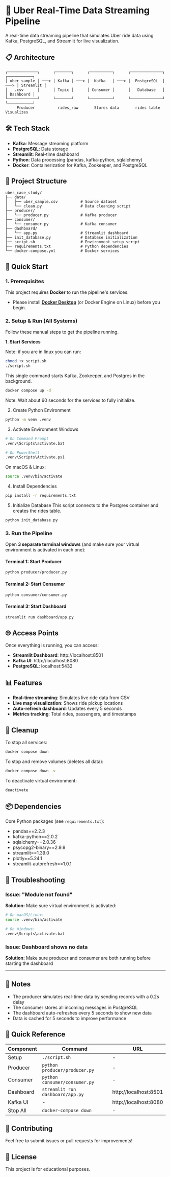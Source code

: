 # 🚖 Uber Real-Time Data Streaming Pipeline

A real-time data streaming pipeline that simulates Uber ride data using Kafka, PostgreSQL, and Streamlit for live visualization.

## 📋 Architecture

```
┌─────────────┐      ┌───────┐      ┌──────────┐      ┌──────────────┐      ┌───────────┐
│ uber_sample │ ───> │ Kafka │ ───> │  Kafka   │ ───> │  PostgreSQL  │ ───> │ Streamlit │
│   .csv      │      │ Topic │      │ Consumer │      │   Database   │      │ Dashboard │
└─────────────┘      └───────┘      └──────────┘      └──────────────┘      └───────────┘
     Producer          rides_raw       Stores data       rides table         Visualizes
```


## 🛠️ Tech Stack

- **Kafka**: Message streaming platform
- **PostgreSQL**: Data storage
- **Streamlit**: Real-time dashboard
- **Python**: Data processing (pandas, kafka-python, sqlalchemy)
- **Docker**: Containerization for Kafka, Zookeeper, and PostgreSQL

## 📁 Project Structure

```
uber_case_study/
├── data/
│   ├── uber_sample.csv          # Source dataset
│   └── clean.py                 # Data cleaning script
├── producer/
│   └── producer.py              # Kafka producer
├── consumer/
│   └── consumer.py              # Kafka consumer
├── dashboard/
│   └── app.py                   # Streamlit dashboard
├── init_database.py             # Database initialization
├── script.sh                    # Environment setup script
├── requirements.txt             # Python dependencies
└── docker-compose.yml           # Docker services
```

## 🚀 Quick Start

### 1. Prerequisites

This project requires **Docker** to run the pipeline's services.
- Please install **[Docker Desktop](https://www.docker.com/products/docker-desktop/)** (or Docker Engine on Linux) before you begin.

### 2. Setup & Run (All Systems)

Follow these manual steps to get the pipeline running.

**1. Start Services**

Note: if you are in linux you can run:
```bash
chmod +x script.sh
./script.sh
```

This single command starts Kafka, Zookeeper, and Postgres in the background.
```bash
docker compose up -d
```
Note: Wait about 60 seconds for the services to fully initialize.

2. Create Python Environment
```Bash
python -m venv .venv
```
3. Activate Environment
Windows
```Bash
# On Command Prompt
.venv\Scripts\activate.bat

# On PowerShell
.venv\Scripts\Activate.ps1
```
On macOS & Linux:
```Bash
source .venv/bin/activate
```
4. Install Dependencies
```Bash
pip install -r requirements.txt
```
5. Initialize Database This script connects to the Postgres container and creates the rides table.
```Bash
python init_database.py
```

### 3. Run the Pipeline


Open **3 separate terminal windows** (and make sure your virtual environment is activated in each one):

#### Terminal 1: Start Producer
```bash
python producer/producer.py
```

#### Terminal 2: Start Consumer
```bash
python consumer/consumer.py
```

#### Terminal 3: Start Dashboard
```bash
streamlit run dashboard/app.py
```

## 🌐 Access Points

Once everything is running, you can access:

- **Streamlit Dashboard**: http://localhost:8501
- **Kafka UI**: http://localhost:8080
- **PostgreSQL**: localhost:5432

## 📊 Features

- **Real-time streaming**: Simulates live ride data from CSV
- **Live map visualization**: Shows ride pickup locations
- **Auto-refresh dashboard**: Updates every 5 seconds
- **Metrics tracking**: Total rides, passengers, and timestamps

## 🧹 Cleanup

To stop all services:

```bash
docker compose down
```

To stop and remove volumes (deletes all data):

```bash
docker compose down -v
```

To deactivate virtual environment:

```bash
deactivate
```

## 📦 Dependencies

Core Python packages (see `requirements.txt`):
- pandas==2.2.3
- kafka-python==2.0.2
- sqlalchemy==2.0.36
- psycopg2-binary==2.9.9
- streamlit==1.39.0
- plotly==5.24.1
- streamlit-autorefresh==1.0.1

## 🔧 Troubleshooting

### Issue: "Module not found"
**Solution:** Make sure virtual environment is activated:
```bash
# On macOS/Linux:
source .venv/bin/activate

# On Windows:
.venv\Scripts\activate.bat
```

### Issue: Dashboard shows no data
**Solution:** Make sure producer and consumer are both running before starting the dashboard

---

## 📝 Notes

- The producer simulates real-time data by sending records with a 0.2s delay
- The consumer stores all incoming messages in PostgreSQL
- The dashboard auto-refreshes every 5 seconds to show new data
- Data is cached for 5 seconds to improve performance

## 📝 Quick Reference

| Component | Command | URL |
|-----------|---------|-----|
| Setup | `./script.sh` | - |
| Producer | `python producer/producer.py` | - |
| Consumer | `python consumer/consumer.py` | - |
| Dashboard | `streamlit run dashboard/app.py` | http://localhost:8501 |
| Kafka UI | - | http://localhost:8080 |
| Stop All | `docker-compose down` | - |

## 🤝 Contributing

Feel free to submit issues or pull requests for improvements!

## 📄 License

This project is for educational purposes.